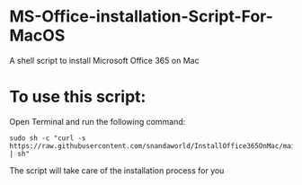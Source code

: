 # MS-Office-installation-Script-For-MacOS
A shell script to install Microsoft Office 365 on Mac 

# To use this script:

Open Terminal and run the following command:
```
sudo sh -c "curl -s https://raw.githubusercontent.com/snandaworld/InstallOffice365OnMac/main/installOffice365Pro.sh | sh"
```

The script will take care of the installation process for you

